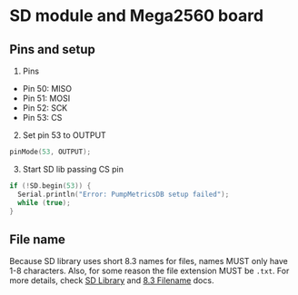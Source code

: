 # SD module and Mega2560 board

## Pins and setup

1. Pins
- Pin 50: MISO
- Pin 51: MOSI
- Pin 52: SCK
- Pin 53: CS

2. Set pin 53 to OUTPUT 
```cpp
pinMode(53, OUTPUT);
```

3. Start SD lib passing CS pin

```cpp
if (!SD.begin(53)) {
  Serial.println("Error: PumpMetricsDB setup failed");
  while (true);
}
```

## File name

Because SD library uses short 8.3 names for files, names MUST only have 1-8 characters. Also, for some reason the file extension MUST be `.txt`. For more details, check [SD Library][1] and [8.3 Filename][2] docs.

[1]: https://www.arduino.cc/en/reference/SD
[2]: https://docs.microsoft.com/en-us/openspecs/windows_protocols/ms-fscc/18e63b13-ba43-4f5f-a5b7-11e871b71f14
